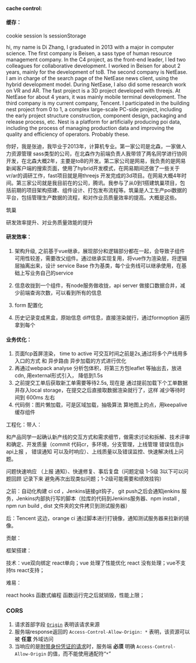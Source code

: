 #### cache control:

#### 缓存：

cookie session ls sessionStorage

hi, my name is Di Zhang, I graduated in 2013 with a major in computer science. The first company is Beisen, a sass type of human resource management company. In the C4 project, as the front-end leader, I led two colleagues for collaborative development. I worked in Beisen for about 2 years, mainly for the development of toB. The second company is NetEase. I am in charge of the search page of the NetEase news client, using the hybrid development model. During NetEase, I also did some research work on VR and AR. The fast project is a 3D project developed with threejs. At NetEase for about 4 years, it was mainly mobile terminal development. The third company is my current company, Tencent. I participated in the building nest project from 0 to 1, a complex large-scale PC-side project, including the early project structure construction, component design, packaging and release process, etc. Nest is a platform for artificially producing poi data, including the process of managing production data and improving the quality and efficiency of operators. Probably these.

你好，我是张迪，我毕业于2013年，计算机专业。第一家公司是北森，一家做人力资源管理 sass类型的公司，在北森作为前端负责人我带领了两名同学进行协同开发，在北森大概2年，主要是toB的开发。第二家公司是网易，我负责的是网易新闻客户端的搜索页面，使用了hybrid开发模式，在网易期间还做了一些关于vr/ar的调研工作，fast项目就是用threejs 开发完成的3d项目。在网易大概4年时间。第三家公司就是我目前在的公司，腾讯。我参与了从0到1搭建筑巢项目，包括前期的项目架构搭建、组件设计、打包发布流程等。筑巢是人工生产poi数据的平台，包括管理生产数据的流程，和对作业员质量效率的提高。大概是这些。



筑巢



研发效率提升、对业务质量效能的提升

#### 研发效率：

1. 架构升级, 之前基于vue继承，展现部分和逻辑部分都在一起，会导致子组件可用性较差，需要改父组件。通过继承实现复用，将vue作为渲染层，将逻辑层抽离出来，设计 service Base 作为基类，每个业务线可以继承使用，在基础上写业务自己的service

2. 信息收拢到一个组件，有node服务做收拢，api server 做接口数据合并，减少前端查询次数，可以看到所有的信息

3. form 配置化

4. 历史记录变成黑盒，原始信息 diff信息，直接渲染就行，通过formoption 遍历拿到每个

   

#### 业务优化：

1. 页面fcp首屏渲染， time to active 可交互时间之前是2s,通过将多个产线用多入口的方式 和 异步路由 异步加载的方式进行优化
2. 再通过webpack analyse 分析包体积，将第三方包leaflet 等抽出去，放进cdn, 用external形式引入， 降低到1.5s 
3. 之前提交工单后获取新工单需要等待2.5s, 现在是 通过提前加载下个工单数据并存入local storage，在提交之后直接取数据渲染就行了，这样 减少等待时间到 600ms 左右 
4. 代码侧：图片懒加载，可是区域加载，抽吸算法 算地图上的点，用keepalive缓存组件



工程化：带人：

和产品同学一起确认新产线的交互方式和需求细节，做需求讨论和拆解、技术评审和确定、开发质量（commit 代码cr，多环境，分支管理，上线管理 错误信息js api上报 ， 错误通知 可以及时响应）、上线质量以及错误监控、快速解决线上问题。

问题快速响应 （上报 通知）、快速修复、事后复盘（问题定级 1-5级 3以下可以问题回顾 记录下来 避免再次出现类似问题；1-2级可能需要和绩效挂钩）

之前：自动化构建 ci cd ，Jenkins链接git钩子， git push之后会通知jenkins 服务，Jenkins内部执行写的脚本（拉库的代码到Jenkins服务器、npm install , npm run build , dist 文件夹的文件拷贝到测试服务器）

后：Tencent 这边，orange ci 通过脚本进行打镜像，通知测试服务器来拉新的镜像。



贡献：



框架搭建：

技术：vue双向绑定 react单向；vue 处理了性能优化 react 没有处理；vue不支持ts react支持；

难易：

react hooks 函数式编程 函数运行完之后就销毁，性能上限；





### CORS

1. 请求首部字段 [`Origin`](https://developer.mozilla.org/zh-CN/docs/Web/HTTP/Headers/Origin) 表明该请求来源
2. 服务端response返回的 `Access-Control-Allow-Origin: *` 表明，该资源可以被 **任意** 外域访问
3. 当响应的是[附带身份凭证的请求](https://developer.mozilla.org/zh-CN/docs/Web/HTTP/CORS#附带身份凭证的请求)时，服务端 **必须** 明确 `Access-Control-Allow-Origin` 的值，而不能使用通配符“`*`”





